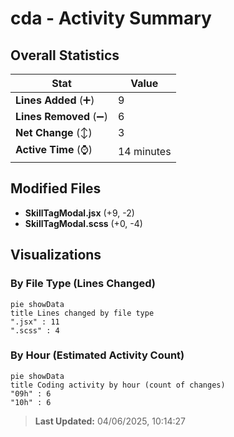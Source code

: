 # cda - Activity Summary 

## Overall Statistics

| Stat                   | Value                                                             |
| ---------------------- | ----------------------------------------------------------------- |
| **Lines Added** (➕)   | 9                                          |
| **Lines Removed** (➖) | 6                                        |
| **Net Change** (↕)    | 3                |
| **Active Time** (⌚)   | 14 minutes |


## Modified Files
- **SkillTagModal.jsx** (+9, -2)
- **SkillTagModal.scss** (+0, -4)

## Visualizations

### By File Type (Lines Changed)

```mermaid
pie showData
title Lines changed by file type
".jsx" : 11
".scss" : 4
```

### By Hour (Estimated Activity Count)

```mermaid
pie showData
title Coding activity by hour (count of changes)
"09h" : 6
"10h" : 6
```


> **Last Updated:** 04/06/2025, 10:14:27